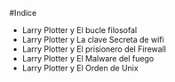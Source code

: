 #Indice

* Larry Plotter y El bucle filosofal
* Larry Plotter y La clave Secreta de wifi
* Larry Plotter y El prisionero del Firewall
* Larry Plotter y El Malware del fuego
* Larry Plotter y El Orden de Unix

